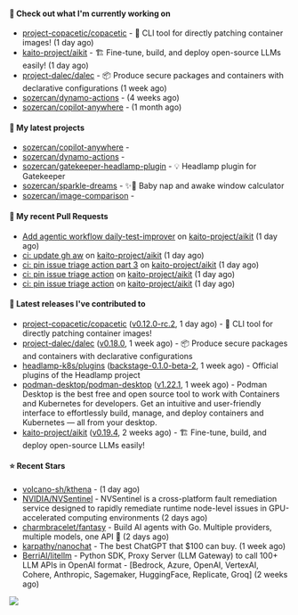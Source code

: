 #### 👷 Check out what I'm currently working on

- [project-copacetic/copacetic](https://github.com/project-copacetic/copacetic) - 🧵 CLI tool for directly patching container images! (1 day ago)
- [kaito-project/aikit](https://github.com/kaito-project/aikit) - 🏗️ Fine-tune, build, and deploy open-source LLMs easily! (1 day ago)
- [project-dalec/dalec](https://github.com/project-dalec/dalec) - 📦 Produce secure packages and containers with declarative configurations (1 week ago)
- [sozercan/dynamo-actions](https://github.com/sozercan/dynamo-actions) -  (4 weeks ago)
- [sozercan/copilot-anywhere](https://github.com/sozercan/copilot-anywhere) -  (1 month ago)

#### 🌱 My latest projects

- [sozercan/copilot-anywhere](https://github.com/sozercan/copilot-anywhere) - 
- [sozercan/dynamo-actions](https://github.com/sozercan/dynamo-actions) - 
- [sozercan/gatekeeper-headlamp-plugin](https://github.com/sozercan/gatekeeper-headlamp-plugin) - 💡 Headlamp plugin for Gatekeeper
- [sozercan/sparkle-dreams](https://github.com/sozercan/sparkle-dreams) - ✨🌙 Baby nap and awake window calculator
- [sozercan/image-comparison](https://github.com/sozercan/image-comparison) - 

#### 🔨 My recent Pull Requests

- [Add agentic workflow daily-test-improver](https://github.com/kaito-project/aikit/pull/673) on [kaito-project/aikit](https://github.com/kaito-project/aikit) (1 day ago)
- [ci: update gh aw](https://github.com/kaito-project/aikit/pull/672) on [kaito-project/aikit](https://github.com/kaito-project/aikit) (1 day ago)
- [ci: pin issue triage action part 3](https://github.com/kaito-project/aikit/pull/671) on [kaito-project/aikit](https://github.com/kaito-project/aikit) (1 day ago)
- [ci: pin issue triage action](https://github.com/kaito-project/aikit/pull/670) on [kaito-project/aikit](https://github.com/kaito-project/aikit) (1 day ago)
- [ci: pin issue triage action](https://github.com/kaito-project/aikit/pull/669) on [kaito-project/aikit](https://github.com/kaito-project/aikit) (1 day ago)

#### 🚀 Latest releases I've contributed to

- [project-copacetic/copacetic](https://github.com/project-copacetic/copacetic) ([v0.12.0-rc.2](https://github.com/project-copacetic/copacetic/releases/tag/v0.12.0-rc.2), 1 day ago) - 🧵 CLI tool for directly patching container images!
- [project-dalec/dalec](https://github.com/project-dalec/dalec) ([v0.18.0](https://github.com/project-dalec/dalec/releases/tag/v0.18.0), 1 week ago) - 📦 Produce secure packages and containers with declarative configurations
- [headlamp-k8s/plugins](https://github.com/headlamp-k8s/plugins) ([backstage-0.1.0-beta-2](https://github.com/headlamp-k8s/plugins/releases/tag/backstage-0.1.0-beta-2), 1 week ago) - Official plugins of the Headlamp project
- [podman-desktop/podman-desktop](https://github.com/podman-desktop/podman-desktop) ([v1.22.1](https://github.com/podman-desktop/podman-desktop/releases/tag/v1.22.1), 1 week ago) - Podman Desktop is the best free and open source tool to work with Containers and Kubernetes for developers. Get an intuitive and user-friendly interface to effortlessly build, manage, and deploy containers and Kubernetes — all from your desktop.
- [kaito-project/aikit](https://github.com/kaito-project/aikit) ([v0.19.4](https://github.com/kaito-project/aikit/releases/tag/v0.19.4), 2 weeks ago) - 🏗️ Fine-tune, build, and deploy open-source LLMs easily!

#### ⭐ Recent Stars

- [volcano-sh/kthena](https://github.com/volcano-sh/kthena) -  (1 day ago)
- [NVIDIA/NVSentinel](https://github.com/NVIDIA/NVSentinel) - NVSentinel is a cross-platform fault remediation service designed to rapidly remediate runtime node-level issues in GPU-accelerated computing environments (2 days ago)
- [charmbracelet/fantasy](https://github.com/charmbracelet/fantasy) - Build AI agents with Go. Multiple providers, multiple models, one API 🧙 (2 days ago)
- [karpathy/nanochat](https://github.com/karpathy/nanochat) - The best ChatGPT that $100 can buy. (1 week ago)
- [BerriAI/litellm](https://github.com/BerriAI/litellm) - Python SDK, Proxy Server (LLM Gateway) to call 100&#43; LLM APIs in OpenAI format - [Bedrock, Azure, OpenAI, VertexAI, Cohere, Anthropic, Sagemaker, HuggingFace, Replicate, Groq] (2 weeks ago)

![](https://github-readme-stats.vercel.app/api?username=sozercan&theme=vision-friendly-dark&hide_border=false&include_all_commits=true&count_private=true)
